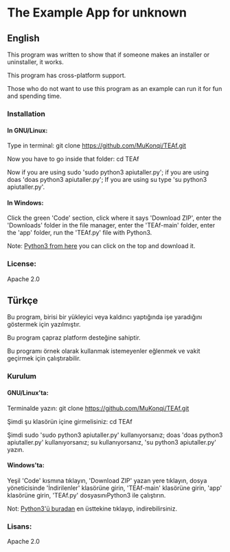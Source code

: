 # The Example App for unknown
## English
This program was written to show that if someone makes an installer or uninstaller, it works.

This program has cross-platform support.

Those who do not want to use this program as an example can run it for fun and spending time.

### Installation
#### In GNU/Linux:
Type in terminal: git clone https://github.com/MuKonqi/TEAf.git

Now you have to go inside that folder: cd TEAf

Now if you are using sudo 'sudo python3 apiutaller.py';
if you are using doas 'doas python3 apiutaller.py';
If you are using su type 'su python3 apiutaller.py'.
#### In Windows:
Click the green 'Code' section, click where it says 'Download ZIP', enter the 'Downloads' folder in the file manager, enter the 'TEAf-main' folder, enter the 'app' folder, run the 'TEAf.py' file with Python3.

Note: [Python3 from here](https://www.python.org/downloads/windows/) you can click on the top and download it.

### License:
Apache 2.0

## Türkçe
Bu program, birisi bir yükleyici veya kaldırıcı yaptığında işe yaradığını göstermek için yazılmıştır.

Bu program çapraz platform desteğine sahiptir.

Bu programı örnek olarak kullanmak istemeyenler eğlenmek ve vakit geçirmek için çalıştırabilir.
### Kurulum
#### GNU/Linux'ta:
Terminalde yazın: git clone https://github.com/MuKonqi/TEAf.git

Şimdi şu klasörün içine girmelisiniz: cd TEAf

Şimdi sudo 'sudo python3 apiutaller.py' kullanıyorsanız;
doas 'doas python3 apiutaller.py' kullanıyorsanız;
su kullanıyorsanız, 'su python3 apiutaller.py' yazın.
#### Windows'ta:
Yeşil 'Code' kısmına tıklayın, 'Download ZIP' yazan yere tıklayın, dosya yöneticisinde 'İndirilenler' klasörüne girin, 'TEAf-main' klasörüne girin, 'app' klasörüne girin, 'TEAf.py' dosyasınıPython3 ile çalıştırın.

Not: [Python3'ü buradan](https://www.python.org/downloads/windows/) en üsttekine tıklayıp, indirebilirsiniz.

### Lisans:
Apache 2.0